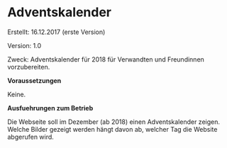 # Adventskalender

Erstellt: 16.12.2017 (erste Version)

Version: 1.0

Zweck: Adventskalender für 2018 für Verwandten und Freundinnen vorzubereiten.

**Voraussetzungen**

Keine.

**Ausfuehrungen zum Betrieb**

Die Webseite soll im Dezember (ab 2018) einen Adventskalender zeigen. Welche 
Bilder gezeigt werden hängt davon ab, welcher Tag die Website abgerufen wird.

